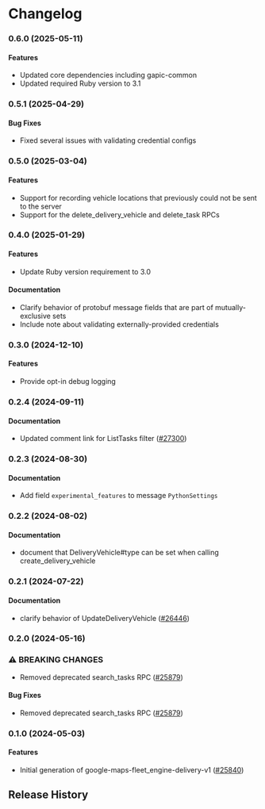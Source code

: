 # Changelog

### 0.6.0 (2025-05-11)

#### Features

* Updated core dependencies including gapic-common 
* Updated required Ruby version to 3.1 

### 0.5.1 (2025-04-29)

#### Bug Fixes

* Fixed several issues with validating credential configs 

### 0.5.0 (2025-03-04)

#### Features

* Support for recording vehicle locations that previously could not be sent to the server 
* Support for the delete_delivery_vehicle and delete_task RPCs 

### 0.4.0 (2025-01-29)

#### Features

* Update Ruby version requirement to 3.0 
#### Documentation

* Clarify behavior of protobuf message fields that are part of mutually-exclusive sets 
* Include note about validating externally-provided credentials 

### 0.3.0 (2024-12-10)

#### Features

* Provide opt-in debug logging 

### 0.2.4 (2024-09-11)

#### Documentation

* Updated comment link for ListTasks filter ([#27300](https://github.com/googleapis/google-cloud-ruby/issues/27300)) 

### 0.2.3 (2024-08-30)

#### Documentation

* Add field `experimental_features` to message `PythonSettings` 

### 0.2.2 (2024-08-02)

#### Documentation

* document that DeliveryVehicle#type can be set when calling create_delivery_vehicle 

### 0.2.1 (2024-07-22)

#### Documentation

* clarify behavior of UpdateDeliveryVehicle ([#26446](https://github.com/googleapis/google-cloud-ruby/issues/26446)) 

### 0.2.0 (2024-05-16)

### ⚠ BREAKING CHANGES

* Removed deprecated search_tasks RPC ([#25879](https://github.com/googleapis/google-cloud-ruby/issues/25879))

#### Bug Fixes

* Removed deprecated search_tasks RPC ([#25879](https://github.com/googleapis/google-cloud-ruby/issues/25879)) 

### 0.1.0 (2024-05-03)

#### Features

* Initial generation of google-maps-fleet_engine-delivery-v1 ([#25840](https://github.com/googleapis/google-cloud-ruby/issues/25840)) 

## Release History
